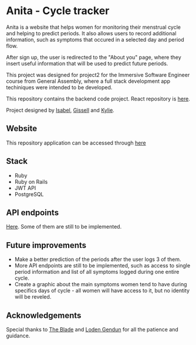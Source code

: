 # Anita - Cycle tracker

Anita is a website that helps women for monitoring their menstrual cycle and helping to predict periods. It also allows users to record additional information, such as symptoms that occured in a selected day and period flow.

After sign up, the user is redirected to the "About you" page, where they insert useful information that will be used to predict future periods. 

This project was designed for project2 for the Immersive Software Engineer course from General Assembly, where a full stack development app techiniques were intended to be developed.

This repository contains the backend code project. React repository is [here](https://github.com/Gissell10/period-traker).

Project designed by [Isabel](https://github.com/isabelsousac), [Gissell](https://github.com/Gissell10) and [Kylie](https://github.com/kyliexmq).

## Website

This repository application can be accessed through [here](https://cycle-tracker-backend.herokuapp.com/)

## Stack
 * Ruby
 * Ruby on Rails
 * JWT API
 * PostgreSQL

 ## API endpoints
 [Here](API.md). Some of them are still to be implemented.


## Future improvements
* Make a better prediction of the periods after the user logs 3 of them.
* More API endpoints are still to be implemented, such as access to single period information and list of all symptoms logged during one entire cycle.
* Create a graphic about the main symptoms women tend to have during specifics days of cycle - all women will have access to it, but no identity will be reveled.


## Acknowledgements
Special thanks to [The Blade](https://github.com/wofockham) and  [Loden Gendun](https://github.com/Tenzang) for all the patience and guidance.

